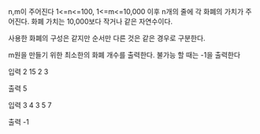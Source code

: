 n,m이 주어진다
1<=n<=100, 1<=m<=10,000
이후 n개의 줄에 각 화폐의 가치가 주어진다. 화폐 가치는 10,000보다 작거나 같은 자연수이다.

사용한 화폐의 구성은 같지만 순서만 다른 것은 같은 경우로 구분한다.

m원을 만들기 위한 최소한의 화폐 개수를 출력한다.
불가능 할 때는 -1을 출력한다

입력
2 15
2
3

출력
5

입력
3 4
3
5
7

출력
-1
